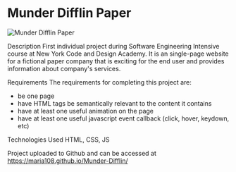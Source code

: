 # Munder Difflin Paper

![Munder Difflin Paper](https://user-images.githubusercontent.com/32076687/41740489-337381f8-7566-11e8-8b80-f58e13c2abf6.png)

Description
First individual project during Software Engineering Intensive course at New York Code and Design Academy.
It is an single-page website for a fictional paper company that is exciting for the end user and
provides information about company's services.

Requirements
The requirements for completing this project are:
- be one page
- have HTML tags be semantically relevant to the content it contains
- have at least one useful animation on the page
- have at least one useful javascript event callback (click, hover, keydown, etc)

Technologies Used
HTML, CSS, JS

Project uploaded to Github and can be accessed at https://maria108.github.io/Munder-Difflin/
